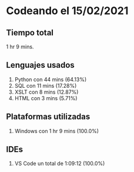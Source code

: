 # Codeando el 15/02/2021

## Tiempo total
1 hr 9 mins.

## Lenguajes usados
1. Python con 44 mins (64.13%)
1. SQL con 11 mins (17.28%)
1. XSLT con 8 mins (12.87%)
1. HTML con 3 mins (5.71%)

## Plataformas utilizadas
1. Windows con 1 hr 9 mins (100.0%)

## IDEs
1. VS Code un total de 1:09:12 (100.0%)

